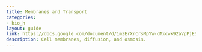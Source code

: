```yaml
---
title: Membranes and Transport
categories:
- bio_h
layout: guide
link: https://docs.google.com/document/d/1mzErXrCrsMpYw-dMxcwk92aVpPjES2AxD8eaHUOz0qc/
description: Cell membranes, diffusion, and osmosis.
---
```


